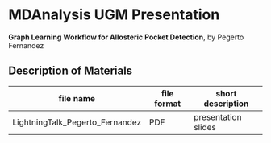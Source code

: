 # MDAnalysis UGM Presentation

**Graph Learning Workflow for Allosteric Pocket Detection**, by Pegerto Fernandez

## Description of Materials
| file name   | file format | short description              |
|-------------|-------------|--------------------------------|
|LightningTalk_Pegerto_Fernandez    |PDF          |presentation slides             |

